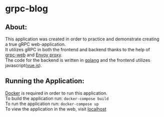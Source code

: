 # grpc-blog

## About:
This application was created in order to practice and demonstrate creating a true gRPC web-application. <br/>
It utilizes gRPC in both the frontend and backend thanks to the help of [grpc-web](https://github.com/grpc/grpc-web) and [Envoy proxy](https://www.envoyproxy.io/). <br/>
The code for the backend is written in [golang](https://golang.org/) and the frontend utilizes javascript([vue.js](https://vuejs.org/)).

## Running the Application:
[Docker](https://www.docker.com/) is required in order to run this application.<br/>
To build the application run: `docker-compose build`<br/>
To run the application run: `docker-compose up` <br/>
To view the application in the web, visit [localhost](http://localhost:8081)
